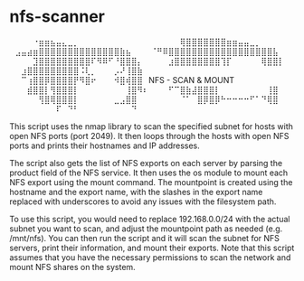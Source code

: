 # nfs-scanner

⠀⠀⠀⠀⠐⣶⣶⣦⣤⣄⣀⡀⠀⠀⠀⠀⠀⠀⠀⠀⠀⠀⠀⠀
⠀⠀⠀⠀⠀⢿⣿⣿⣿⣿⣿⣿⣿⣶⣶⣤⣤⣀⡀⠀⠀⠀⠀⠀
⠀⣠⣤⣴⣶⣿⣿⣿⣿⣿⣿⣿⣿⣿⣿⣿⣿⣿⣿⣷⣦⠀⠀⠀
⠈⠛⠿⣿⣿⣿⣿⣿⣿⣿⣿⣿⣿⣿⣿⣿⣿⣿⣿⣿⣿⣧⠀⠀
⠀⠀⠀⠀⣹⣿⣿⣿⣿⣿⣿⣿⣿⣿⠏⠻⠿⠋⠘⣿⣿⣿⡄⠀
⠀⠀⠀⣰⣿⣿⣿⣿⣿⣿⣿⣿⢹⡏⠀⠀⠀⠀⠀⢿⣿⣿⡇⠀
⠀⠀⣰⣿⣿⣿⣿⣿⣿⣿⣿⣿⠨⢇⡀⠀⠀⠀⡠⠜⢸⣿⣷⠀
⠀⠀⠉⢰⣿⣿⡿⣿⣿⣿⣿⡟⠻⣿⠖⠀⠀⠀⠺⣿⢾⣿⣿⠀NFS - SCAN & MOUNT
⠀⠀⠀⣾⣿⣿⡇⢻⣿⣿⣿⡇⠀⠀⠀⠀⠀⠀⠀⠀⢸⣿⠻⠆
⠀⠀⠀⠋⠉⣿⣷⣼⣿⣿⣿⡇⠀⠀⠀⠀⠀⠀⠀⠀⢸⣿⠀⠀
⠀⠀⠀⠀⠀⢻⣿⢿⣿⣿⣿⡇⠀⠀⠀⠀⠀⠀⣀⣠⣿⣿⠀⠀
⠀⠀⠀⠀⠀⠈⠁⠀⣿⡿⣿⡿⠓⠒⠒⠒⠒⠋⠁⠙⢿⣿⠀⠀
⠀⠀⠀⠀⠀⠀⠀⠀⠏⠀⠙⠃⠀⠀⠀⠀⠀⠀⠀⠀⠀⠙⠀⠀

This script uses the nmap library to scan the specified subnet for hosts with open NFS ports (port 2049). It then loops through the hosts with open NFS ports and prints their hostnames and IP addresses.

The script also gets the list of NFS exports on each server by parsing the product field of the NFS service. It then uses the os module to mount each NFS export using the mount command. The mountpoint is created using the hostname and the export name, with the slashes in the export name replaced with underscores to avoid any issues with the filesystem path.

To use this script, you would need to replace 192.168.0.0/24 with the actual subnet you want to scan, and adjust the mountpoint path as needed (e.g. /mnt/nfs). You can then run the script and it will scan the subnet for NFS servers, print their information, and mount their exports. Note that this script assumes that you have the necessary permissions to scan the network and mount NFS shares on the system.
